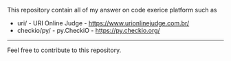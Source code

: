This repository contain all of my answer on code exerice platform such as
* uri/ - URI Online Judge - https://www.urionlinejudge.com.br/
* checkio/py/ - py.CheckiO - https://py.checkio.org/
---
Feel free to contribute to this repository.
